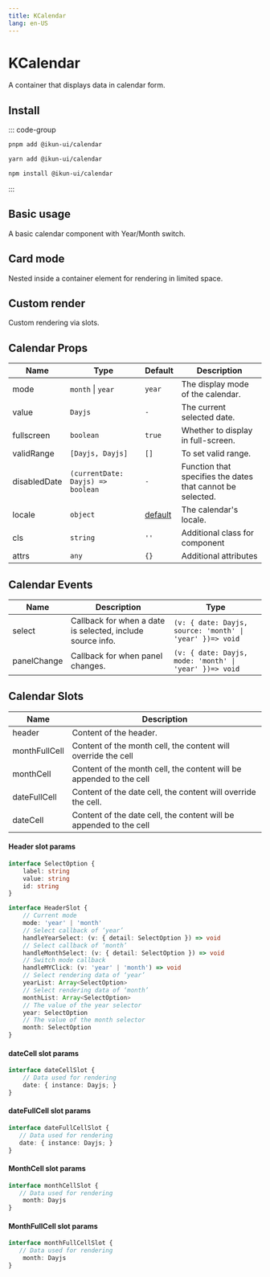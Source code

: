 ```yaml
---
title: KCalendar
lang: en-US
---
```


# KCalendar

A container that displays data in calendar form.

## Install

::: code-group

```bash [pnpm]
pnpm add @ikun-ui/calendar
```

```bash [yarn]
yarn add @ikun-ui/calendar
```

```bash [npm]
npm install @ikun-ui/calendar
```

:::

## Basic usage

A basic calendar component with Year/Month switch.

<demo src="calendar/basic.svelte"  github='Alert'></demo>

## Card mode

Nested inside a container element for rendering in limited space.

<demo src="calendar/card.svelte"  github='Alert'></demo>

## Custom render

Custom rendering via slots.

<demo src="calendar/custom.svelte"  github='Alert'></demo>

## Calendar Props

| Name         | Type                              | Default                                                                                       | Description                                                |
| ------------ | --------------------------------- | --------------------------------------------------------------------------------------------- | ---------------------------------------------------------- |
| mode         | `month` \| `year`                 | `year`                                                                                        | The display mode of the calendar.                          |
| value        | `Dayjs`                           | `-`                                                                                           | The current selected date.                                 |
| fullscreen   | `boolean`                         | `true`                                                                                        | Whether to display in full-screen.                         |
| validRange   | `[Dayjs, Dayjs]`                  | `[]`                                                                                          | To set valid range.                                        |
| disabledDate | `(currentDate: Dayjs) => boolean` | `-`                                                                                           | Function that specifies the dates that cannot be selected. |
| locale       | `object`                          | [default](https://github.com/ikun-svelte/ikun-ui/blob/main/components/Calendar/src/locale.ts) | The calendar's locale.                                     |
| cls          | `string`                          | `''`                                                                                          | Additional class for component                             |
| attrs        | `any`                             | `{}`                                                                                          | Additional attributes                                      |

## Calendar Events

| Name        | Description                                                | Type                                                     |
| ----------- | ---------------------------------------------------------- | -------------------------------------------------------- |
| select      | Callback for when a date is selected, include source info. | `(v: { date: Dayjs, source: 'month' \| 'year' })=> void` |
| panelChange | Callback for when panel changes.                           | `(v: { date: Dayjs, mode: 'month' \| 'year' })=> void`   |

## Calendar Slots

| Name          | Description                                                         |
| ------------- | ------------------------------------------------------------------- |
| header        | Content of the header.                                              |
| monthFullCell | Content of the month cell, the content will override the cell       |
| monthCell     | Content of the month cell, the content will be appended to the cell |
| dateFullCell  | Content of the date cell, the content will override the cell.       |
| dateCell      | Content of the date cell, the content will be appended to the cell  |

#### Header slot params

```typescript
interface SelectOption {
    label: string
    value: string
    id: string
}
```

```typescript
interface HeaderSlot {
    // Current mode
    mode: 'year' | 'month'
    // Select callback of ‘year’
    handleYearSelect: (v: { detail: SelectOption }) => void
    // Select callback of ‘month’
    handleMonthSelect: (v: { detail: SelectOption }) => void
    // Switch mode callback
    handleMYClick: (v: 'year' | 'month') => void
    // Select rendering data of ‘year’
    yearList: Array<SelectOption>
    // Select rendering data of ‘month’
    monthList: Array<SelectOption>
    // The value of the year selector
    year: SelectOption
    // The value of the month selector
    month: SelectOption
}
```

#### dateCell slot params

```typescript
interface dateCellSlot {
    // Data used for rendering
    date: { instance: Dayjs; }
}
```

#### dateFullCell slot params

```typescript
interface dateFullCellSlot {
   // Data used for rendering
   date: { instance: Dayjs; }
}
```

#### MonthCell slot params

```typescript
interface monthCellSlot {
   // Data used for rendering
    month: Dayjs
}
```

#### MonthFullCell slot params

```typescript
interface monthFullCellSlot {
   // Data used for rendering
    month: Dayjs
}
```

